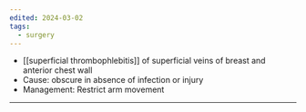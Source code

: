```yaml
---
edited: 2024-03-02
tags:
  - surgery
---
```

- [[superficial thrombophlebitis]] of superficial veins of breast and anterior chest wall
- Cause: obscure in absence of infection or injury
- Management: Restrict arm movement 

---
